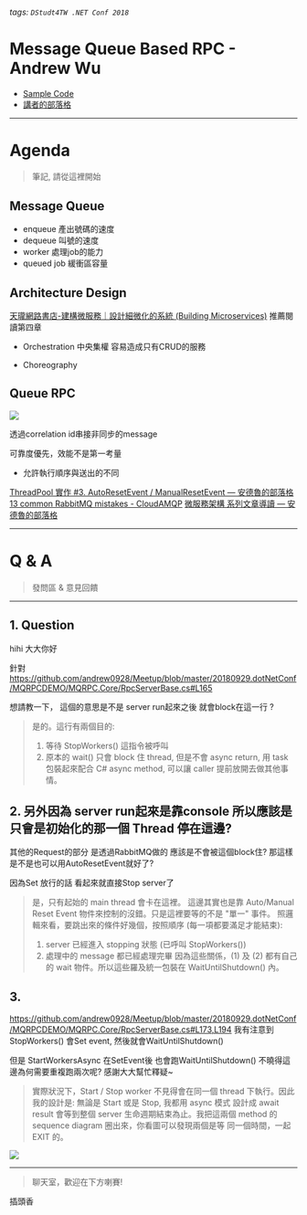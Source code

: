 ###### tags: `DStudt4TW .NET Conf 2018`

# Message Queue Based RPC - Andrew Wu

* [Sample Code](https://github.com/andrew0928/Meetup/tree/master/20180929.dotNetConf/MQRPCDEMO)
* [講者的部落格](https://www.facebook.com/andrew.blog.0928/)

------
# Agenda

> 筆記, 請從這裡開始

## Message Queue

- enqueue 產出號碼的速度
- dequeue 叫號的速度
- worker 處理job的能力
- queued job 緩衝區容量

## Architecture Design

[天瓏網路書店-建構微服務｜設計細微化的系統 (Building Microservices)](https://www.tenlong.com.tw/products/9789864760787)
推薦閱讀第四章

- Orchestration
中央集權
容易造成只有CRUD的服務

- Choreography

## Queue RPC

![](https://i.imgur.com/xDyHJVk.jpg)

透過correlation id串接非同步的message



可靠度優先，效能不是第一考量

- 允許執行順序與送出的不同




[ThreadPool 實作 #3. AutoResetEvent / ManualResetEvent — 安德魯的部落格](https://columns.chicken-house.net/2007/12/17/threadpool-%E5%AF%A6%E4%BD%9C-3-autoresetevent-manualresetevent/)
[13 common RabbitMQ mistakes - CloudAMQP](https://www.cloudamqp.com/blog/2018-01-19-part4-rabbitmq-13-common-errors.html)
[微服務架構 系列文章導讀 — 安德魯的部落格](https://columns.chicken-house.net/2018/03/25/interview01-transaction/#%E5%89%8D%E8%A8%80-%E5%BE%AE%E6%9C%8D%E5%8B%99%E6%9E%B6%E6%A7%8B-%E7%B3%BB%E5%88%97%E6%96%87%E7%AB%A0%E5%B0%8E%E8%AE%80)

------

# Q & A
> 發問區 & 意見回饋
------


## 1. Question 
hihi 大大你好

針對 https://github.com/andrew0928/Meetup/blob/master/20180929.dotNetConf/MQRPCDEMO/MQRPC.Core/RpcServerBase.cs#L165

想請教一下， 這個的意思是不是  server run起來之後 就會block在這一行 ?

> 是的。這行有兩個目的:
> 1. 等待 StopWorkers() 這指令被呼叫
> 2. 原本的 wait() 只會 block 住 thread, 但是不會 async return, 用 task 包裝起來配合 C# async method, 可以讓 caller 提前放開去做其他事情。



## 2. 另外因為 server run起來是靠console 所以應該是只會是初始化的那一個 Thread 停在這邊?
其他的Request的部分 是透過RabbitMQ做的 應該是不會被這個block住?
那這樣是不是也可以用AutoResetEvent就好了? 

因為Set 放行的話 看起來就直接Stop server了

> 是，只有起始的 main thread 會卡在這裡。
> 這邊其實也是靠 Auto/Manual Reset Event 物件來控制的沒錯。只是這裡要等的不是 "單一" 事件。
> 照邏輯來看，要跳出來的條件好幾個，按照順序 (每一項都要滿足才能結束):
> 1. server 已經進入 stopping 狀態 (已呼叫 StopWorkers())
> 2. 處理中的 message 都已經處理完畢
> 因為這些關係，(1) 及 (2) 都有自己的 wait 物件。所以這些羅及統一包裝在 WaitUntilShutdown() 內。


## 3. 
https://github.com/andrew0928/Meetup/blob/master/20180929.dotNetConf/MQRPCDEMO/MQRPC.Core/RpcServerBase.cs#L173,L194
我有注意到 StopWorkers() 會Set event, 然後就會WaitUntilShutdown()

但是
StartWorkersAsync 在SetEvent後 也會跑WaitUntilShutdown() 不曉得這邊為何需要重複跑兩次呢? 感謝大大幫忙釋疑~

> 實際狀況下，Start / Stop worker 不見得會在同一個 thread 下執行。因此我的設計是: 無論是 Start 或是 Stop, 我都用 async 模式
> 設計成 await result 會等到整個 server 生命週期結束為止。我把這兩個 method 的 sequence diagram 圈出來，你看圖可以發現兩個是等
> 同一個時間，一起 EXIT 的。
> 
![](https://i.imgur.com/eVqUQXM.png)










--------

> 聊天室，歡迎在下方喇賽!
> 

插頭香

